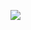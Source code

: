 ![](https://user-images.githubusercontent.com/47387086/75441063-a3a09300-5965-11ea-8153-4b9ef3939c14.gif)
 
